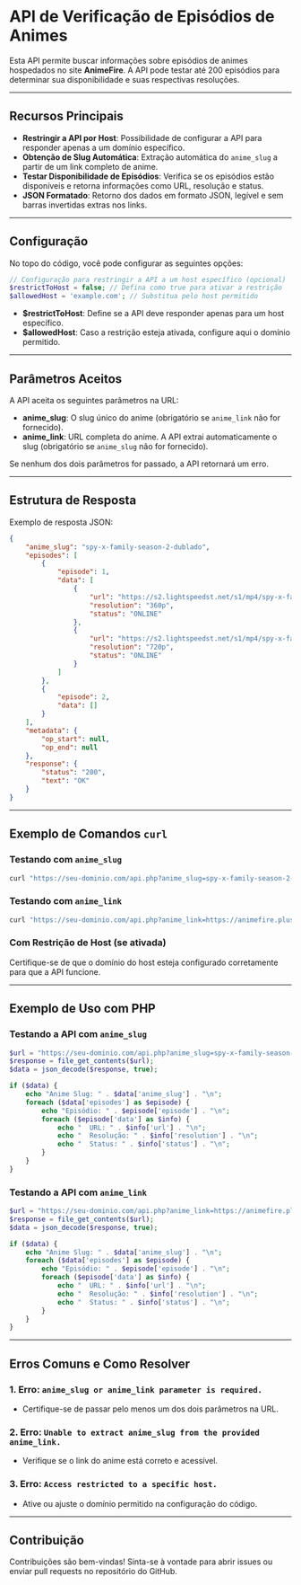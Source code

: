 
# API de Verificação de Episódios de Animes

Esta API permite buscar informações sobre episódios de animes hospedados no site **AnimeFire**. A API pode testar até 200 episódios para determinar sua disponibilidade e suas respectivas resoluções.

---

## Recursos Principais

- **Restringir a API por Host**: Possibilidade de configurar a API para responder apenas a um domínio específico.
- **Obtenção de Slug Automática**: Extração automática do `anime_slug` a partir de um link completo de anime.
- **Testar Disponibilidade de Episódios**: Verifica se os episódios estão disponíveis e retorna informações como URL, resolução e status.
- **JSON Formatado**: Retorno dos dados em formato JSON, legível e sem barras invertidas extras nos links.

---

## Configuração

No topo do código, você pode configurar as seguintes opções:

```php
// Configuração para restringir a API a um host específico (opcional)
$restrictToHost = false; // Defina como true para ativar a restrição
$allowedHost = 'example.com'; // Substitua pelo host permitido
```

- **$restrictToHost**: Define se a API deve responder apenas para um host específico.
- **$allowedHost**: Caso a restrição esteja ativada, configure aqui o domínio permitido.

---

## Parâmetros Aceitos

A API aceita os seguintes parâmetros na URL:

- **anime_slug**: O slug único do anime (obrigatório se `anime_link` não for fornecido).
- **anime_link**: URL completa do anime. A API extrai automaticamente o slug (obrigatório se `anime_slug` não for fornecido).

Se nenhum dos dois parâmetros for passado, a API retornará um erro.

---

## Estrutura de Resposta

Exemplo de resposta JSON:

```json
{
    "anime_slug": "spy-x-family-season-2-dublado",
    "episodes": [
        {
            "episode": 1,
            "data": [
                {
                    "url": "https://s2.lightspeedst.net/s1/mp4/spy-x-family-season-2-dublado/sd/1.mp4",
                    "resolution": "360p",
                    "status": "ONLINE"
                },
                {
                    "url": "https://s2.lightspeedst.net/s1/mp4/spy-x-family-season-2-dublado/hd/1.mp4",
                    "resolution": "720p",
                    "status": "ONLINE"
                }
            ]
        },
        {
            "episode": 2,
            "data": []
        }
    ],
    "metadata": {
        "op_start": null,
        "op_end": null
    },
    "response": {
        "status": "200",
        "text": "OK"
    }
}
```

---

## Exemplo de Comandos `curl`

### Testando com `anime_slug`

```bash
curl "https://seu-dominio.com/api.php?anime_slug=spy-x-family-season-2-dublado"
```

### Testando com `anime_link`

```bash
curl "https://seu-dominio.com/api.php?anime_link=https://animefire.plus/animes/spy-x-family-season-2-dublado-todos-os-episodios"
```

### Com Restrição de Host (se ativada)

Certifique-se de que o domínio do host esteja configurado corretamente para que a API funcione.

---

## Exemplo de Uso com PHP

### Testando a API com `anime_slug`

```php
$url = "https://seu-dominio.com/api.php?anime_slug=spy-x-family-season-2-dublado";
$response = file_get_contents($url);
$data = json_decode($response, true);

if ($data) {
    echo "Anime Slug: " . $data['anime_slug'] . "\n";
    foreach ($data['episodes'] as $episode) {
        echo "Episódio: " . $episode['episode'] . "\n";
        foreach ($episode['data'] as $info) {
            echo "  URL: " . $info['url'] . "\n";
            echo "  Resolução: " . $info['resolution'] . "\n";
            echo "  Status: " . $info['status'] . "\n";
        }
    }
}
```

### Testando a API com `anime_link`

```php
$url = "https://seu-dominio.com/api.php?anime_link=https://animefire.plus/animes/spy-x-family-season-2-dublado-todos-os-episodios";
$response = file_get_contents($url);
$data = json_decode($response, true);

if ($data) {
    echo "Anime Slug: " . $data['anime_slug'] . "\n";
    foreach ($data['episodes'] as $episode) {
        echo "Episódio: " . $episode['episode'] . "\n";
        foreach ($episode['data'] as $info) {
            echo "  URL: " . $info['url'] . "\n";
            echo "  Resolução: " . $info['resolution'] . "\n";
            echo "  Status: " . $info['status'] . "\n";
        }
    }
}
```

---

## Erros Comuns e Como Resolver

### 1. **Erro: `anime_slug or anime_link parameter is required.`**
   - Certifique-se de passar pelo menos um dos dois parâmetros na URL.

### 2. **Erro: `Unable to extract anime_slug from the provided anime_link.`**
   - Verifique se o link do anime está correto e acessível.

### 3. **Erro: `Access restricted to a specific host.`**
   - Ative ou ajuste o domínio permitido na configuração do código.

---

## Contribuição

Contribuições são bem-vindas! Sinta-se à vontade para abrir issues ou enviar pull requests no repositório do GitHub.
